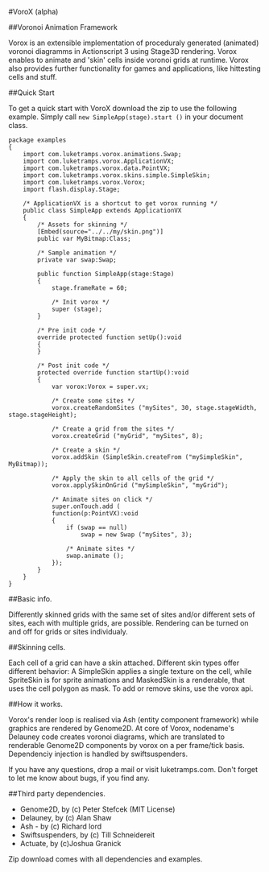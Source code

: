 #VoroX (alpha)

##Voronoi Animation Framework

Vorox is an extensible implementation of proceduraly generated (animated) voronoi diagramms in Actionscript 3 using Stage3D rendering. Vorox enables to animate and 'skin' cells inside voronoi grids at runtime. Vorox also provides further functionality for games and applications, like hittesting cells and stuff. 


##Quick Start

To get a quick start with VoroX download the zip to use the following example. Simply call <code>new SimpleApp(stage).start ()</code> in your document class.

```actionscript3
package examples 
{
	import com.luketramps.vorox.animations.Swap;
	import com.luketramps.vorox.ApplicationVX;
	import com.luketramps.vorox.data.PointVX;
	import com.luketramps.vorox.skins.simple.SimpleSkin;
	import com.luketramps.vorox.Vorox;
	import flash.display.Stage;
	
	/* ApplicationVX is a shortcut to get vorox running */
	public class SimpleApp extends ApplicationVX
	{
		/* Assets for skinning */
		[Embed(source="../../my/skin.png")]
		public var MyBitmap:Class;
		
		/* Sample animation */
		private var swap:Swap;
		
		public function SimpleApp(stage:Stage) 
		{
			stage.frameRate = 60;
			
			/* Init vorox */
			super (stage);
		}
		
		/* Pre init code */
		override protected function setUp():void 
		{
		}
		
		/* Post init code */
		protected override function startUp():void
		{
			var vorox:Vorox = super.vx;
			
			/* Create some sites */
			vorox.createRandomSites ("mySites", 30, stage.stageWidth, stage.stageHeight);
			
			/* Create a grid from the sites */
			vorox.createGrid ("myGrid", "mySites", 8);
			
			/* Create a skin */
			vorox.addSkin (SimpleSkin.createFrom ("mySimpleSkin", MyBitmap));
			
			/* Apply the skin to all cells of the grid */
			vorox.applySkinOnGrid ("mySimpleSkin", "myGrid");	

			/* Animate sites on click */
			super.onTouch.add (
			function(p:PointVX):void
			{
				if (swap == null)
					swap = new Swap ("mySites", 3);
					
				/* Animate sites */
				swap.animate ();
			});
		}	
	}
}
```


##Basic info.

Differently skinned grids with the same set of sites and/or different sets of sites, each with multiple grids, are possible. Rendering can be turned on and off for grids or sites individualy. 


##Skinning cells.

Each cell of a grid can have a skin attached. Different skin types offer different behavior: A SimpleSkin applies a single texture on the cell, while SpriteSkin is for sprite animations and MaskedSkin is a renderable, that uses the cell polygon as mask. To add or remove skins, use the vorox api.


##How it works.

Vorox's render loop is realised via Ash (entity component framework) while graphics are rendered by Genome2D. At core of Vorox, nodename's Delauney code creates voronoi diagrams, which are translated to renderable Genome2D components by vorox on a per frame/tick basis. Dependenciy injection is handled by swiftsuspenders.


If you have any questions, drop a mail or visit luketramps.com. Don't forget to let me know about bugs, if you find any.


##Third party dependencies. 

- Genome2D, by (c) Peter Stefcek (MIT License)
- Delauney, by (c) Alan Shaw 
- Ash - by (c) Richard lord
- Swiftsuspenders, by (c) Till Schneidereit
- Actuate, by  (c)Joshua Granick


Zip download comes with all dependencies and examples.
